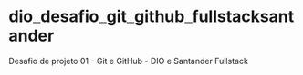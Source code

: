 # dio_desafio_git_github_fullstacksantander
Desafio de projeto 01 - Git e GitHub - DIO e Santander Fullstack
